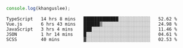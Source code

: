 ```js
console.log(khanguslee);
```

<!--START_SECTION:waka-->
```text
TypeScript   14 hrs 8 mins   █████████████░░░░░░░░░░░░   52.62 % 
Vue.js       6 hrs 43 mins   ██████▒░░░░░░░░░░░░░░░░░░   24.98 % 
JavaScript   3 hrs 4 mins    ███░░░░░░░░░░░░░░░░░░░░░░   11.46 % 
JSON         1 hr 14 mins    █░░░░░░░░░░░░░░░░░░░░░░░░   04.61 % 
SCSS         40 mins         ▓░░░░░░░░░░░░░░░░░░░░░░░░   02.53 % 
```
<!--END_SECTION:waka-->

<!--
**khanguslee/khanguslee** is a ✨ _special_ ✨ repository because its `README.md` (this file) appears on your GitHub profile.

Here are some ideas to get you started:

- 🔭 I’m currently working on ...
- 🌱 I’m currently learning ...
- 👯 I’m looking to collaborate on ...
- 🤔 I’m looking for help with ...
- 💬 Ask me about ...
- 📫 How to reach me: ...
- 😄 Pronouns: ...
- ⚡ Fun fact: ...
-->
